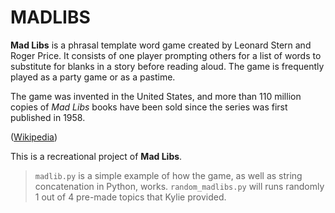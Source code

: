 # MADLIBS

**Mad Libs** is a phrasal template word game created by Leonard Stern and Roger Price. It consists of one player prompting others for a list of words to substitute for blanks in a story before reading aloud. The game is frequently played as a party game or as a pastime.

The game was invented in the United States, and more than 110 million copies of *Mad Libs* books have been sold since the series was first published in 1958.

([Wikipedia](https://en.wikipedia.org/wiki/Mad_Libs))

This is a recreational project of **Mad Libs**. 
> `madlib.py` is a simple example of how the game, as well as string concatenation in Python, works.
> `random_madlibs.py` will runs randomly 1 out of 4 pre-made topics that Kylie provided.